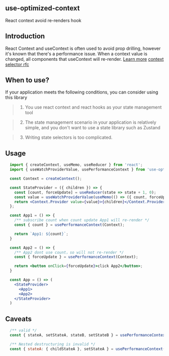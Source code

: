 ## use-optimized-context
React context avoid re-renders hook

## Introduction
React Context and useContext is often used to avoid prop drilling,
however it's known that there's a performance issue.
When a context value is changed, all components that useContext
will re-render.
[Learn more](https://github.com/facebook/react/issues/14110)
[context selector rfc](https://github.com/reactjs/rfcs/pull/119)

## When to use?
If your application meets the following conditions, you can consider using this library
> 1. You use react context and react hooks as your state management tool

> 2. The state management scenario in your application is relatively simple, and you don't want to use a state library such as Zustand

> 3. Writing state selectors is too complicated.

## Usage
```jsx
  import { createContext, useMemo, useReducer } from 'react';
  import { useWatchProviderValue, usePerformanceContext } from 'use-optimized-context';

  const Context = createContext();

  const StateProvider = ({ children }) => {
    const [count, forceUpdate] = useReducer(state => state + 1, 0);
    const value = useWatchProviderValue(useMemo(() => ({ count, forceUpdate }), [count, forceUpdate]));
    return <Context.Provider value={value}>{children}</Context.Provider>
  };

  const App1 = () => {
    /** subscribe count when count update App1 will re-render */
    const { count } = usePerformanceContext(Context);

    return `App1: ${count}`;
  }

  const App2 = () => {
    /** App2 dont use count，so will not re-render */
    const { forceUpdate } = usePerformanceContext(Context);

    return <button onClick={forceUpdate}>click App2</button>;
  }

  const App = () => (
    <StateProvider>
      <App1>
      <App2>
    </StateProvider>
  )
```

## Caveats
```jsx
  /** valid */
  const { stateA, setStateA, stateB, setStateB } = usePerformanceContext(context);

  /** Nested destructuring is invalid */
  const { stateA: { childStateA }, setStateA } = usePerformanceContext(context);
```
